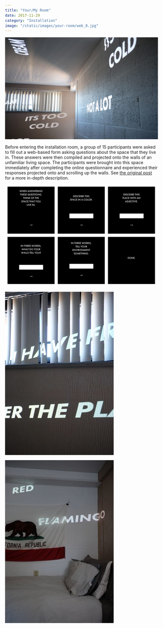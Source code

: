 ```yaml
---
title: "Your/My Room"
date: 2017-11-29
category: "Installation"
image: "/static/images/your-room/web_8.jpg"
---
```


![](/static/images/your-room/web_8.jpg)

Before entering the installation room, a group of 15 participants were asked to fill out a web-based form asking questions about the space that they live in. These answers were then compiled and projected onto the walls of an unfamiliar living space. The participants were brought into this space immediately after completing the online questionnaire and experienced their responses projected onto and scrolling up the walls. See [the original post](http://studio60101.weebly.com/christian-broms/inter-relationships-projection) for a more in-depth description.

![](/static/images/your-room/all.png)

![](/static/images/your-room/web_9.jpg)

![](/static/images/your-room/web_10.jpg)
